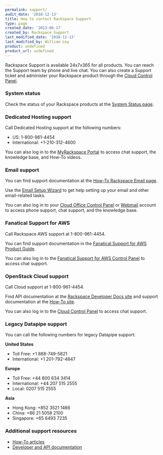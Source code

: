 ```yaml
---
permalink: support/
audit_date: '2018-12-13'
title: How to contact Rackspace Support
type: page
created_date: '2013-06-17'
created_by: Rackspace Support
last_modified_date: '2018-12-13'
last_modified_by: William Loy
product: undefined
product_url: undefined
---
```


Rackspace Support is available 24x7x365 for all products. You can reach the Support team by phone
and live chat. You can also create a Support ticket and administer your
Rackspace product through the [Cloud Control Panel](https://login.rackspace.com/).

### System status

Check the status of your Rackspace products at the [System Status page](https://status.apps.rackspace.com/).

### Dedicated Hosting support

Call Dedicated Hosting support at the following numbers:

- US: 1-800-961-4454
- International: +1-210-312-4600

You can also log in to the [MyRackspace Portal](https://login.rackspace.com/) to access chat
support, the knowledge base, and How-To videos.

### Email support

You can find support documentation at the [How-To Rackspace Email page](/how-to/rackspace-email).

Use the [Email Setup Wizard](https://emailhelp.rackspace.com/) to get help setting up your email and other email-related tasks.

You can also log in to your [Cloud Office Control Panel](https://cp.rackspace.com/) or [Webmail](https://apps.rackspace.com/) account to access phone support, chat support, and the knowledge base.

### Fanatical Support for AWS

Call Rackspace AWS support at 1-800-961-4454.

You can find support documentation in the [Fanatical Support for AWS Product Guide](https://manage.rackspace.com/aws/docs/product-guide/).

You can also log in to the [Fanatical Support for AWS Control Panel](https://manage.rackspace.com/) to access chat support.

### OpenStack Cloud support

Call Cloud support at 1-800-961-4454.

Find API documentation at the [Rackspace Developer Docs site](https://developer.rackspace.com/docs/) and support documentation at the [How-To site](/how-to/).

You can also log in to the [Cloud Control Panel](https://login.rackspace.com/) to access chat support.

### Legacy Datapipe support

You can call the following numbers for legacy Datapipe support:

**United States**
- Toll Free: +1 888-749-5821
- International: +1 201-792-4847

**Europe**
- Toll Free: +44 800 634 3414
- International: +44 207 515 2555
- Local: 0207 515 2555

**Asia**
- Hong Kong: +852 3521 1466
- China: +86 21 5058 2100
- Singapore: +65 6493 7235

### Additional support resources

- [How-To articles](/how-to/)
- [Developer and API documentation](https://developer.rackspace.com/docs/)
